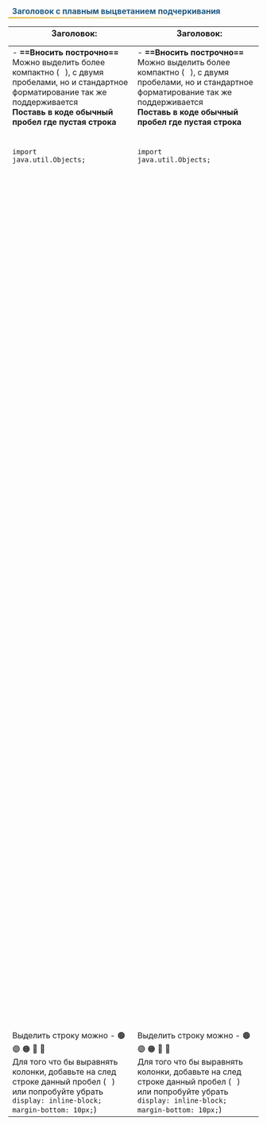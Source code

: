 <div class="cm-line1">
<span class="cm-line" style="margin: 0; line-height: 1.2; display: inline-block; font-size: 16px;
    font-weight: bold;
    color: #1E587F;
    text-decoration: underline;
    text-decoration-color: transparent;
    text-decoration-thickness: 3px;
    background: linear-gradient(to right, #E4C257, transparent);
    background-size: 100% 3px;
    background-repeat: no-repeat;
    background-position: bottom;
    padding-bottom: 5px;"> &nbsp;&nbsp;Заголовок с плавным выцветанием подчеркивания </span></div>

| <span style="font-size: 1.04em; font-weight: bold; margin: 0; line-height: 1.2; display: inline-block; margin-bottom: 10px; "> &nbsp;&nbsp; Заголовок: </span>                                                                                                                                                                                                                                                                                                                                                                                                                                                                                                                                                                                                                                                                                                                                                                                                                                                                                                                                                                                                                                                                                                                                                                                                                                                                                                                                                                                                                                                                                                                                                                                                                                                                                                                                                                                                                                                                                                                                                                                                                                                                                                                                                                                                                                                                                                                                                                                                                                                                                                                                                                                                                                                                                                                                                                                                        | <span style="font-size: 1.04em; font-weight: bold; margin: 0; line-height: 1.2; display: inline-block; margin-bottom: 10px;"> &nbsp;&nbsp; Заголовок: </span>                                                                                                                                                                                                                                                                                                                                                                                                                                                                                                                                                                                                                                                                                                                                                                                                                                                                                                                                                                                                                                                                                                                                                                                                                                                                                                                                                                                                                                                                                                                                                                                                                                                                                                                                                                                                                                                                                                                                                                                                                                                                                                                                                                                                                                                                                                                                                                                                                                                                                                                                                                                                                                                                                                                                                                                                         |
| --------------------------------------------------------------------------------------------------------------------------------------------------------------------------------------------------------------------------------------------------------------------------------------------------------------------------------------------------------------------------------------------------------------------------------------------------------------------------------------------------------------------------------------------------------------------------------------------------------------------------------------------------------------------------------------------------------------------------------------------------------------------------------------------------------------------------------------------------------------------------------------------------------------------------------------------------------------------------------------------------------------------------------------------------------------------------------------------------------------------------------------------------------------------------------------------------------------------------------------------------------------------------------------------------------------------------------------------------------------------------------------------------------------------------------------------------------------------------------------------------------------------------------------------------------------------------------------------------------------------------------------------------------------------------------------------------------------------------------------------------------------------------------------------------------------------------------------------------------------------------------------------------------------------------------------------------------------------------------------------------------------------------------------------------------------------------------------------------------------------------------------------------------------------------------------------------------------------------------------------------------------------------------------------------------------------------------------------------------------------------------------------------------------------------------------------------------------------------------------------------------------------------------------------------------------------------------------------------------------------------------------------------------------------------------------------------------------------------------------------------------------------------------------------------------------------------------------------------------------------------------------------------------------------------------------------------------------------- | --------------------------------------------------------------------------------------------------------------------------------------------------------------------------------------------------------------------------------------------------------------------------------------------------------------------------------------------------------------------------------------------------------------------------------------------------------------------------------------------------------------------------------------------------------------------------------------------------------------------------------------------------------------------------------------------------------------------------------------------------------------------------------------------------------------------------------------------------------------------------------------------------------------------------------------------------------------------------------------------------------------------------------------------------------------------------------------------------------------------------------------------------------------------------------------------------------------------------------------------------------------------------------------------------------------------------------------------------------------------------------------------------------------------------------------------------------------------------------------------------------------------------------------------------------------------------------------------------------------------------------------------------------------------------------------------------------------------------------------------------------------------------------------------------------------------------------------------------------------------------------------------------------------------------------------------------------------------------------------------------------------------------------------------------------------------------------------------------------------------------------------------------------------------------------------------------------------------------------------------------------------------------------------------------------------------------------------------------------------------------------------------------------------------------------------------------------------------------------------------------------------------------------------------------------------------------------------------------------------------------------------------------------------------------------------------------------------------------------------------------------------------------------------------------------------------------------------------------------------------------------------------------------------------------------------------------------------------- |
| - **==Вносить построчно==**<br>Можно выделить более компактно (⠀), с двумя пробелами, но и стандартное форматирование так же поддерживается<br>**Поставь в коде обычный пробел где пустая строка**                                                                                                                                                                                                                                                                                                                                                                                                                                                                                                                                                                                                                                                                                                                                                                                                                                                                                                                                                                                                                                                                                                                                                                                                                                                                                                                                                                                                                                                                                                                                                                                                                                                                                                                                                                                                                                                                                                                                                                                                                                                                                                                                                                                                                                                                                                                                                                                                                                                                                                                                                                                                                                                                                                                                                                    | - **==Вносить построчно==**<br>Можно выделить более компактно (⠀), с двумя пробелами, но и стандартное форматирование так же поддерживается<br>**Поставь в коде обычный пробел где пустая строка**                                                                                                                                                                                                                                                                                                                                                                                                                                                                                                                                                                                                                                                                                                                                                                                                                                                                                                                                                                                                                                                                                                                                                                                                                                                                                                                                                                                                                                                                                                                                                                                                                                                                                                                                                                                                                                                                                                                                                                                                                                                                                                                                                                                                                                                                                                                                                                                                                                                                                                                                                                                                                                                                                                                                                                    |
| <div class="code_md_tab"><br><code class="language-java language-java_td specific-override"><br>import java.util.Objects;<br></code><br><code class="language-java language-java_td specific-override"><br><br></code><br><code class="language-java language-java_td specific-override"><br><br></code><br><code class="language-java language-java_td specific-override"><br><br></code><br><code class="language-java language-java_td specific-override"><br><br></code><br><code class="language-java language-java_td specific-override"><br><br></code><br><code class="language-java language-java_td specific-override"><br><br></code><br><code class="language-java language-java_td specific-override"><br><br></code><br><code class="language-java language-java_td specific-override"><br><br></code><br><code class="language-java language-java_td specific-override"><br><br></code><br><code class="language-java language-java_td specific-override"><br><br></code><br><code class="language-java language-java_td specific-override"><br><br></code><br><code class="language-java language-java_td specific-override"><br><br></code><br><code class="language-java language-java_td specific-override"><br><br></code><br><code class="language-java language-java_td specific-override"><br><br></code><br><code class="language-java language-java_td specific-override"><br><br></code><br><code class="language-java language-java_td specific-override"><br><br></code><br><code class="language-java language-java_td specific-override"><br><br></code><br><code class="language-java language-java_td specific-override"><br><br></code><br><code class="language-java language-java_td specific-override"><br><br></code><br><code class="language-java language-java_td specific-override"><br><br></code><br><code class="language-java language-java_td specific-override"><br><br></code><br><code class="language-java language-java_td specific-override"><br><br></code><br><code class="language-java language-java_td specific-override"><br><br></code><br><code class="language-java language-java_td specific-override"><br><br></code><br><code class="language-java language-java_td specific-override"><br><br></code><br><code class="language-java language-java_td specific-override"><br><br></code><br><code class="language-java language-java_td specific-override"><br><br></code><br><code class="language-java language-java_td specific-override"><br><br></code><br><code class="language-java language-java_td specific-override"><br><br></code><br><code class="language-java language-java_td specific-override"><br><br></code><br><code class="language-java language-java_td specific-override"><br><br></code><br><code class="language-java language-java_td specific-override"><br><br></code><br><code class="language-java language-java_td specific-override"><br><br></code>⠀⠀⠀⠀⠀<br></div> | <div class="code_md_tab"><br><code class="language-java language-java_td specific-override"><br>import java.util.Objects;<br></code><br><code class="language-java language-java_td specific-override"><br><br></code><br><code class="language-java language-java_td specific-override"><br><br></code><br><code class="language-java language-java_td specific-override"><br><br></code><br><code class="language-java language-java_td specific-override"><br><br></code><br><code class="language-java language-java_td specific-override"><br><br></code><br><code class="language-java language-java_td specific-override"><br><br></code><br><code class="language-java language-java_td specific-override"><br><br></code><br><code class="language-java language-java_td specific-override"><br><br></code><br><code class="language-java language-java_td specific-override"><br><br></code><br><code class="language-java language-java_td specific-override"><br><br></code><br><code class="language-java language-java_td specific-override"><br><br></code><br><code class="language-java language-java_td specific-override"><br><br></code><br><code class="language-java language-java_td specific-override"><br><br></code><br><code class="language-java language-java_td specific-override"><br><br></code><br><code class="language-java language-java_td specific-override"><br><br></code><br><code class="language-java language-java_td specific-override"><br><br></code><br><code class="language-java language-java_td specific-override"><br><br></code><br><code class="language-java language-java_td specific-override"><br><br></code><br><code class="language-java language-java_td specific-override"><br><br></code><br><code class="language-java language-java_td specific-override"><br><br></code><br><code class="language-java language-java_td specific-override"><br><br></code><br><code class="language-java language-java_td specific-override"><br><br></code><br><code class="language-java language-java_td specific-override"><br><br></code><br><code class="language-java language-java_td specific-override"><br><br></code><br><code class="language-java language-java_td specific-override"><br><br></code><br><code class="language-java language-java_td specific-override"><br><br></code><br><code class="language-java language-java_td specific-override"><br><br></code><br><code class="language-java language-java_td specific-override"><br><br></code><br><code class="language-java language-java_td specific-override"><br><br></code><br><code class="language-java language-java_td specific-override"><br><br></code><br><code class="language-java language-java_td specific-override"><br><br></code><br><code class="language-java language-java_td specific-override"><br><br></code><br><code class="language-java language-java_td specific-override"><br><br></code>⠀⠀⠀⠀⠀<br></div> |
| Выделить строку можно - 🟤 🟣 🟠 🔵 🔴   <br>Для того что бы выравнять колонки, добавьте на след строке данный пробел (⠀)<br>или попробуйте убрать `display: inline-block; margin-bottom: 10px;`)                                                                                                                                                                                                                                                                                                                                                                                                                                                                                                                                                                                                                                                                                                                                                                                                                                                                                                                                                                                                                                                                                                                                                                                                                                                                                                                                                                                                                                                                                                                                                                                                                                                                                                                                                                                                                                                                                                                                                                                                                                                                                                                                                                                                                                                                                                                                                                                                                                                                                                                                                                                                                                                                                                                                                                     | Выделить строку можно - 🟤 🟣 🟠 🔵 🔴   <br>Для того что бы выравнять колонки, добавьте на след строке данный пробел (⠀)<br>или попробуйте убрать `display: inline-block; margin-bottom: 10px;`)                                                                                                                                                                                                                                                                                                                                                                                                                                                                                                                                                                                                                                                                                                                                                                                                                                                                                                                                                                                                                                                                                                                                                                                                                                                                                                                                                                                                                                                                                                                                                                                                                                                                                                                                                                                                                                                                                                                                                                                                                                                                                                                                                                                                                                                                                                                                                                                                                                                                                                                                                                                                                                                                                                                                                                     |

